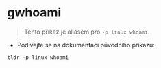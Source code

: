 # gwhoami

> Tento příkaz je aliasem pro `-p linux whoami`.

- Podívejte se na dokumentaci původního příkazu:

`tldr -p linux whoami`
